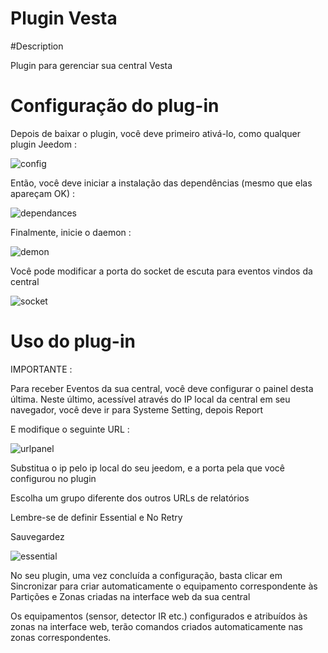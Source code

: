 # Plugin Vesta

#Description

Plugin para gerenciar sua central Vesta



# Configuração do plug-in

Depois de baixar o plugin, você deve primeiro ativá-lo, como qualquer plugin Jeedom :

![config](../images/vestaActiv.png)

Então, você deve iniciar a instalação das dependências (mesmo que elas apareçam OK) :

![dependances](../images/vestaDep.png)

Finalmente, inicie o daemon :

![demon](../images/vestaDemon.png)

Você pode modificar a porta do socket de escuta para eventos vindos da central

![socket](../images/vestaConfig.png)







# Uso do plug-in


IMPORTANTE :

Para receber Eventos da sua central, você deve configurar o painel desta última. 
Neste último, acessível através do IP local da central em seu navegador, você deve ir para Systeme Setting, depois Report


E modifique o seguinte URL :

![urlpanel](../images/vestapanel.png)

Substitua o ip pelo ip local do seu jeedom, e a porta pela que você configurou no plugin

Escolha um grupo diferente dos outros URLs de relatórios

Lembre-se de definir Essential e No Retry

Sauvegardez

![essential](../images/vestapanel2.png)






No seu plugin, uma vez concluída a configuração, basta clicar em Sincronizar para criar automaticamente o equipamento correspondente às Partições e Zonas criadas na interface web da sua central

Os equipamentos (sensor, detector IR etc.) configurados e atribuídos às zonas na interface web, terão comandos criados automaticamente nas zonas correspondentes.